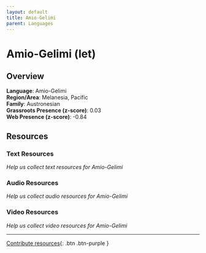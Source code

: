 ```yaml
---
layout: default
title: Amio-Gelimi
parent: Languages
---
```


# Amio-Gelimi (let)

## Overview

**Language**: Amio-Gelimi  
**Region/Area**: Melanesia, Pacific  
**Family**: Austronesian  
**Grassroots Presence (z-score)**: 0.03  
**Web Presence (z-score)**: -0.84  

## Resources

### Text Resources
*Help us collect text resources for Amio-Gelimi*

### Audio Resources
*Help us collect audio resources for Amio-Gelimi*

### Video Resources
*Help us collect video resources for Amio-Gelimi*

---

[Contribute resources](https://forms.office.com/e/1SfLJx3u1r){: .btn .btn-purple }
